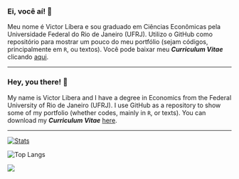 ### Ei, você aí! 👋

Meu nome é Victor Líbera e sou graduado em Ciências Econômicas pela Universidade Federal do Rio de Janeiro (UFRJ). Utilizo o GitHub como repositório para mostrar um pouco do meu portfólio (sejam códigos, principalmente em `R`, ou textos). Você pode baixar meu **_Curriculum Vitae_** clicando [aqui](https://github.com/victorrssx/victorrssx/blob/3b05514f273d594f17bcb0454486e6f1e8ef9965/Curriculum%20Vitae%20-%20Victor%20L%C3%ADbera%20(dez2023%2C%20latexversion).pdf?raw=true).

------------------
### Hey, you there! 👋

My name is Victor Libera and I have a degree in Economics from the Federal University of Rio de Janeiro (UFRJ). I use GitHub as a repository to show some of my portfolio (whether codes, mainly in `R`, or texts). You can download my **_Curriculum Vitae_** [here](https://github.com/victorrssx/victorrssx/blob/3b05514f273d594f17bcb0454486e6f1e8ef9965/Curriculum%20Vitae%20-%20Victor%20L%C3%ADbera%20(dez2023%2C%20latexversion).pdf?raw=true).

------------------

[![Stats](https://github-readme-stats.vercel.app/api?username=victorrssx&show_icons=true&theme=dracula&hide_border=true&rank_icon=github&show=reviews,discussions_started,discussions_answered)](https://github.com/victorrssx/github-readme-stats)

![Top Langs](https://github-readme-stats.vercel.app/api/top-langs/?username=victorrssx&layout=compact&theme=dracula&hide_border=true)


<a href="https://www.linkedin.com/in/victorpedroso/" target="_blank"><img src="https://img.shields.io/badge/-LinkedIn-%230077B5?style=for-the-badge&logo=linkedin&logoColor=white" target="_blank"></a> 

<!--
**victorrssx/victorrssx** is a ✨ _special_ ✨ repository because its `README.md` (this file) appears on your GitHub profile.

Here are some ideas to get you started:

- 🔭 I’m currently working on ...
- 🌱 I’m currently learning ...
- 👯 I’m looking to collaborate on ...
- 🤔 I’m looking for help with ...
- 💬 Ask me about ...
- 📫 How to reach me: ...
- 😄 Pronouns: ...
- ⚡ Fun fact: ...
-->
